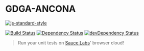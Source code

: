 # GDGA-ANCONA

[![js-standard-style](https://img.shields.io/badge/code%20style-standard-brightgreen.svg?style=flat-square)](https://github.com/simonealessandrelli/gdg-ancona)

[![Build Status](https://img.shields.io/travis/simonealessandrelli/gdg-ancona/master.svg?style=flat-square)](https://travis-ci.org/simonealessandrelli/gdg-ancona) [![Dependency Status](https://img.shields.io/david/simonealessandrelli/gdg-ancona.svg?style=flat-square)](https://david-dm.org/simonealessandrelli/gdg-ancona) [![devDependency Status](https://img.shields.io/david/dev/simonealessandrelli/gdg-ancona.svg?style=flat-square)](https://david-dm.org/simonealessandrelli/gdg-ancona#info=devDependencies)

> Run your unit tests on [Sauce Labs](https://saucelabs.com/)' browser cloud!
